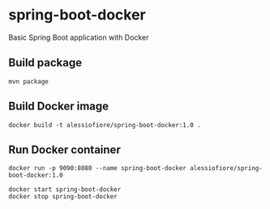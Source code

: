 # spring-boot-docker
Basic Spring Boot application with Docker

## Build package
    mvn package
    
## Build Docker image
    docker build -t alessiofiore/spring-boot-docker:1.0 .
    
## Run Docker container
    docker run -p 9090:8080 --name spring-boot-docker alessiofiore/spring-boot-docker:1.0
    
    docker start spring-boot-docker
    docker stop spring-boot-docker
